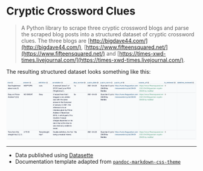 # Cryptic Crossword Clues

> A Python library to scrape three cryptic crossword blogs and parse the scraped
> blog posts into a structured dataset of cryptic crossword clues. The three
> blogs are [http://bigdave44.com/](http://bigdave44.com/),
> [https://www.fifteensquared.net/](https://www.fifteensquared.net/) and
> [https://times-xwd-times.livejournal.com/](https://times-xwd-times.livejournal.com/).

The resulting structured dataset looks something like this:

![Example of resulting structured dataset](static/img/examples.png)

---

- Data published using [Datasette](https://datasette.io/)
- Documentation template adapted from [`pandoc-markdown-css-theme`](https://github.com/jez/pandoc-markdown-css-theme)
